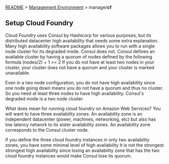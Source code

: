 [README](../README.md) > [Management Environment](../manage.md) > manage/**cf**

## Setup Cloud Foundry


Cloud Foundry uses Consul by Hashicorp for various purposes, but its
distributed datacenter high availability that needs some extra explanation.
Many high availability software packages allows you to run with a single
node cluster for its degraded mode. Consul does not. Consul defines an available cluster by having a quorum of nodes defined by the following formula (nodes/2) + 1 >= 2
If you do not have at least two nodes in your cluster, your cluster does
not have a quorum and your cluster is marked unavailable.

Even in a two node configuration, you do not have high availability
since one node going down means you do not have a quorum and thus no cluster.
So you need at least three nodes to have high availability. Consul's degraded mode is a two node cluster.

What does mean for running cloud foundry on Amazon Web Services?
You will want to have three availability zones.
An availability zone is an independent datacenter (power, machines, networking, etc) but also has low latency network to its sister availability zones.
An availability zone corresponds to the Consul cluster node.

If you define the three cloud foundry instances in only two
availability zones, you have some minimal level of high availability
It is not the strongest strongest high availability since losing an availability zone that has the two cloud foundry instances would make Consul lose its quorum.
